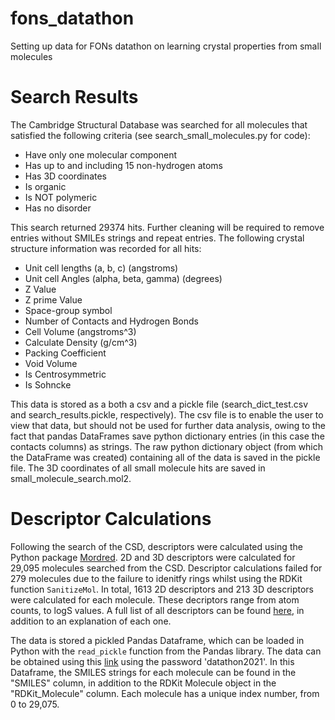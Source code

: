 # fons_datathon
Setting up data for FONs datathon on learning crystal properties from small molecules

# Search Results
The Cambridge Structural Database was searched for all molecules that satisfied the following criteria (see search_small_molecules.py for code):
 - Have only one molecular component
 - Has up to and including 15 non-hydrogen atoms
 - Has 3D coordinates
 - Is organic
 - Is NOT polymeric
 - Has no disorder

This search returned 29374 hits. Further cleaning will be required to remove entries without SMILEs strings and repeat entries. The following crystal structure information was recorded for all hits:
 - Unit cell lengths (a, b, c) (angstroms)
 - Unit cell Angles (alpha, beta, gamma) (degrees)
 - Z Value
 - Z prime Value
 - Space-group symbol
 - Number of Contacts and Hydrogen Bonds
 - Cell Volume (angstroms^3)
 - Calculate Density  (g/cm^3)
 - Packing Coefficient
 - Void Volume
 - Is Centrosymmetric
 - Is Sohncke

This data is stored as a both a csv and a pickle file (search_dict_test.csv and search_results.pickle, respectively). The csv file is to enable the user to view that data, but should not be used for further data analysis, owing to the fact that pandas DataFrames save python dictionary entries (in this case the contacts columns) as strings. The raw python dictionary object (from which the DataFrame was created) containing all of the data is saved in the pickle file. The 3D coordinates of all small molecule hits are saved in small_molecule_search.mol2.

# Descriptor Calculations
Following the search of the CSD, descriptors were calculated using the Python package [Mordred](https://mordred-descriptor.github.io).
2D and 3D descriptors were calculated for 29,095 molecules searched from the CSD. Descriptor calculations failed for 279 molecules due to the failure to idenitfy rings whilst using the RDKit function `SanitizeMol`.
In total, 1613 2D descriptors and 213 3D descriptors were calculated for each molecule.
These decriptors range from atom counts, to logS values. A full list of all descriptors can be found [here](https://mordred-descriptor.github.io/documentation/master/descriptors.html), in addition to an explanation of each one.

The data is stored a pickled Pandas Dataframe, which can be loaded in Python with the `read_pickle` function from the Pandas library. 
The data can be obtained using this [link](https://imperialcollegelondon.box.com/v/fons-datathon-descriptors) using the password 'datathon2021'.
In this Dataframe, the SMILES strings for each molecule can be found in the "SMILES" column, in addition to the RDKit Molecule object in the "RDKit_Molecule" column. 
Each molecule has a unique index number, from 0 to 29,075. 


